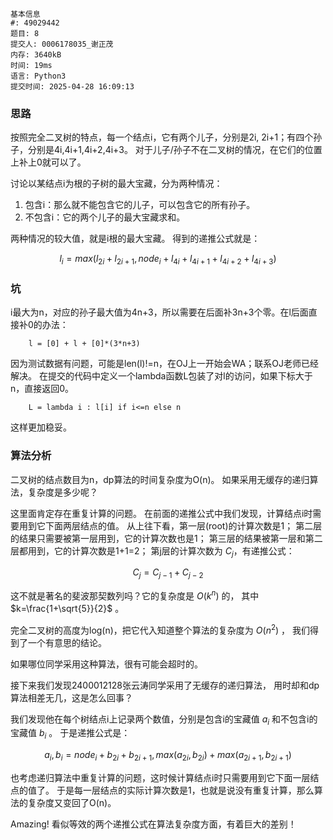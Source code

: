 ```
基本信息
#: 49029442
题目: 8
提交人: 0006178035_谢正茂
内存: 3640kB
时间: 19ms
语言: Python3
提交时间: 2025-04-28 16:09:13
```

### 思路 
按照完全二叉树的特点，每一个结点i，它有两个儿子，分别是2i, 2i+1；有四个孙子，分别是4i,4i+1,4i+2,4i+3。
对于儿子/孙子不在二叉树的情况，在它们的位置上补上0就可以了。

讨论以某结点i为根的子树的最大宝藏，分为两种情况：
1. 包含i：那么就不能包含它的儿子，可以包含它的所有孙子。
2. 不包含i：它的两个儿子的最大宝藏求和。 

两种情况的较大值，就是i根的最大宝藏。
得到的递推公式就是：

$$l_i = max(l_{2i}+l_{2i+1},node_i+l_{4i}+l_{4i+1}+l_{4i+2}+l_{4i+3})$$

### 坑
i最大为n，对应的孙子最大值为4n+3，所以需要在后面补3n+3个零。在l后面直接补0的办法：
```
    l = [0] + l + [0]*(3*n+3)
```
因为测试数据有问题，可能是len(l)!=n，在OJ上一开始会WA；联系OJ老师已经解决。
在提交的代码中定义一个lambda函数L包装了对l的访问，如果下标大于n，直接返回0。
```
    L = lambda i : l[i] if i<=n else n
```
这样更加稳妥。

### 算法分析
二叉树的结点数目为n，dp算法的时间复杂度为O(n)。
如果采用无缓存的递归算法，复杂度是多少呢？

这里面肯定存在重复计算的问题。
在前面的递推公式中我们发现，计算结点i时需要用到它下面两层结点的值。
从上往下看，第一层(root)的计算次数是1；
第二层的结果只需要被第一层用到，它的计算次数也是1；
第三层的结果被第一层和第二层都用到，它的计算次数是1+1=2；
第j层的计算次数为 $C_j$，有递推公式：

$$ C_{j}=C_{j-1}+C_{j-2} $$

这不就是著名的斐波那契数列吗？它的复杂度是 $O(k^n)$ 的，
其中 $k=\frac{1+\sqrt{5}}{2}$ 。

完全二叉树的高度为log(n)，把它代入知道整个算法的复杂度为 $O(n^2)$ ，
我们得到了一个有意思的结论。

如果哪位同学采用这种算法，很有可能会超时的。

接下来我们发现2400012128张云涛同学采用了无缓存的递归算法，
用时却和dp算法相差无几，这是怎么回事？

我们发现他在每个树结点i上记录两个数值，分别是包含i的宝藏值 $a_i$ 和不包含i的宝藏值 $b_i$ 。
于是递推公式是：

$$ a_i, b_i = node_i+b_{2i}+b_{2i+1}, max(a_{2i}, b_{2i})+max(a_{2i+1}, b_{2i+1}) $$

也考虑递归算法中重复计算的问题，这时候计算结点i时只需要用到它下面一层结点的值了。
于是每一层结点的实际计算次数是1，也就是说没有重复计算，那么算法的复杂度又变回了O(n)。

Amazing! 看似等效的两个递推公式在算法复杂度方面，有着巨大的差别！



